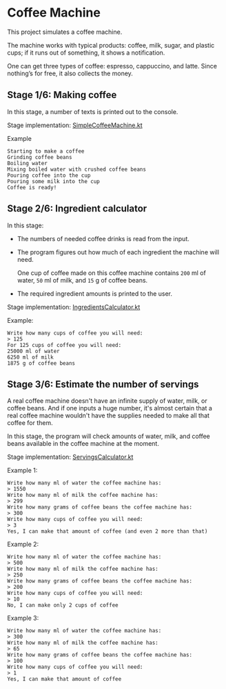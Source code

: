 # Coffee Machine

This project simulates a coffee machine.

The machine works with typical products: coffee, milk, sugar, and plastic cups;
if it runs out of something, it shows a notification.

One can get three types of coffee:
espresso, cappuccino, and latte. Since nothing’s for free, it also collects the money.

## Stage 1/6: Making coffee
In this stage, a number of texts is printed out to the console.

Stage implementation: [SimpleCoffeeMachine.kt](src/coffeemachine/SimpleCoffeeMachine.kt)


Example

    Starting to make a coffee
    Grinding coffee beans
    Boiling water
    Mixing boiled water with crushed coffee beans
    Pouring coffee into the cup
    Pouring some milk into the cup
    Coffee is ready!

## Stage 2/6: Ingredient calculator
In this stage:
- The numbers of needed coffee drinks is read from the input.
- The program figures out how much of each ingredient the machine will need.

    One cup of coffee made on this coffee machine contains `200` ml of
    water, `50` ml of milk, and `15` g of coffee beans.
- The required ingredient amounts is printed to the user.

Stage implementation: [IngredientsCalculator.kt](src/coffeemachine/IngredientsCalculator.kt)

Example:

    Write how many cups of coffee you will need:
    > 125
    For 125 cups of coffee you will need:
    25000 ml of water
    6250 ml of milk
    1875 g of coffee beans

## Stage 3/6: Estimate the number of servings

A real coffee machine doesn't have an infinite supply of water, milk, or coffee beans.
And if one inputs a huge number, it's almost certain that
a real coffee machine wouldn't have the supplies needed to make all that coffee for them.

In this stage, the program will check 
amounts of water, milk, and coffee beans available in the coffee machine at the moment.

Stage implementation: [ServingsCalculator.kt](src/coffeemachine/ServingsCalculator.kt)

Example 1:



    Write how many ml of water the coffee machine has:
    > 1550
    Write how many ml of milk the coffee machine has:
    > 299
    Write how many grams of coffee beans the coffee machine has:
    > 300
    Write how many cups of coffee you will need:
    > 3
    Yes, I can make that amount of coffee (and even 2 more than that)

Example 2:

    Write how many ml of water the coffee machine has:
    > 500
    Write how many ml of milk the coffee machine has:
    > 250
    Write how many grams of coffee beans the coffee machine has:
    > 200
    Write how many cups of coffee you will need:
    > 10
    No, I can make only 2 cups of coffee

Example 3:

    Write how many ml of water the coffee machine has:
    > 300
    Write how many ml of milk the coffee machine has:
    > 65
    Write how many grams of coffee beans the coffee machine has:
    > 100
    Write how many cups of coffee you will need:
    > 1
    Yes, I can make that amount of coffee